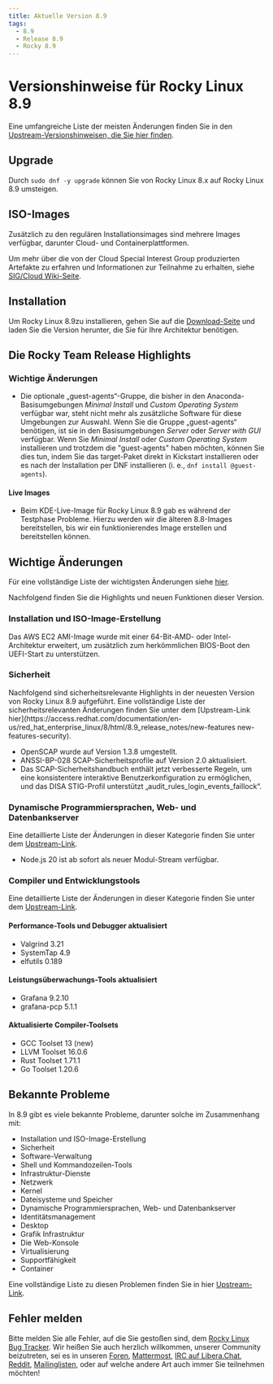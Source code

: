 ```yaml
---
title: Aktuelle Version 8.9
tags:
  - 8.9
  - Release 8.9
  - Rocky 8.9
---
```


# Versionshinweise für Rocky Linux 8.9

Eine umfangreiche Liste der meisten Änderungen finden Sie in den [Upstream-Versionshinweisen, die Sie hier finden](https://access.redhat.com/documentation/en-us/red_hat_enterprise_linux/8/html/8.9_release_notes/index).

## Upgrade

Durch <code>sudo dnf -y upgrade</code>
können Sie von Rocky Linux 8.x auf Rocky Linux 8.9 umsteigen.

## ISO-Images

Zusätzlich zu den regulären Installationsimages sind mehrere Images verfügbar, darunter Cloud- und Containerplattformen.

Um mehr über die von der Cloud Special Interest Group produzierten Artefakte zu erfahren und Informationen zur Teilnahme zu erhalten, siehe [SIG/Cloud Wiki-Seite](https://sig-cloud.rocky.page/).

## Installation

Um Rocky Linux 8.9zu installieren, gehen Sie auf die <a href="https://rockylinux.org/download/">Download-Seite</a> und laden Sie die Version herunter, die Sie für Ihre Architektur benötigen.

## Die Rocky Team Release Highlights

### Wichtige Änderungen

- Die optionale „guest-agents“-Gruppe, die bisher in den Anaconda-Basisumgebungen _Minimal Install_ und _Custom Operating System_ verfügbar war, steht nicht mehr als zusätzliche Software für diese Umgebungen zur Auswahl. Wenn Sie die Gruppe „guest-agents“ benötigen, ist sie in den Basisumgebungen _Server_ oder _Server with GUI_ verfügbar. Wenn Sie _Minimal Install_ oder _Custom Operating System_ installieren und trotzdem die "guest-agents" haben möchten, können Sie dies tun, indem Sie das target-Paket direkt in Kickstart installieren oder es nach der Installation per DNF installieren (i. e., `dnf install @guest-agents`).

#### Live Images

- Beim KDE-Live-Image für Rocky Linux 8.9 gab es während der Testphase Probleme. Hierzu werden wir die älteren 8.8-Images bereitstellen, bis wir ein funktionierendes Image erstellen und bereitstellen können.

## Wichtige Änderungen

Für eine vollständige Liste der wichtigsten Änderungen siehe <a href="https://access.redhat.com/documentation/en-us/red_hat_enterprise_linux/8/html/8.9_release_notes/overview#overview-major-changes">hier</a>.

Nachfolgend finden Sie die Highlights und neuen Funktionen dieser Version.

### Installation und ISO-Image-Erstellung

Das AWS EC2 AMI-Image wurde mit einer 64-Bit-AMD- oder Intel-Architektur erweitert, um zusätzlich zum herkömmlichen BIOS-Boot den UEFI-Start zu unterstützen.

### Sicherheit

Nachfolgend sind sicherheitsrelevante Highlights in der neuesten Version von Rocky Linux 8.9 aufgeführt. Eine vollständige Liste der sicherheitsrelevanten Änderungen finden Sie unter dem \[Upstream-Link hier]\(https\://access.redhat.com/documentation/en-us/red\_hat\_enterprise\_linux/8/html/8.9\_release\_notes/new-features new-features-security).

- OpenSCAP wurde auf Version 1.3.8 umgestellt.
- ANSSI-BP-028 SCAP-Sicherheitsprofile auf Version 2.0 aktualisiert.
- Das SCAP-Sicherheitshandbuch enthält jetzt verbesserte Regeln, um eine konsistentere interaktive Benutzerkonfiguration zu ermöglichen, und das DISA STIG-Profil unterstützt „audit\_rules\_login\_events\_faillock“.

### Dynamische Programmiersprachen, Web- und Datenbankserver

Eine detaillierte Liste der Änderungen in dieser Kategorie finden Sie unter dem [Upstream-Link](https://access.redhat.com/documentation/en-us/red_hat_enterprise_linux/8/html/8.9_release_notes/new-features#new-features-dynamic-programming-languages-web-and-database-servers).

- Node.js 20 ist ab sofort als neuer Modul-Stream verfügbar.

### Compiler und Entwicklungstools

Eine detaillierte Liste der Änderungen in dieser Kategorie finden Sie unter dem [Upstream-Link](https://access.redhat.com/documentation/en-us/red_hat_enterprise_linux/8/html/8.9_release_notes/new-features#new-features-compilers-and-development-tools).

#### Performance-Tools und Debugger aktualisiert

- Valgrind 3.21
- SystemTap 4.9
- elfutils 0.189

#### Leistungsüberwachungs-Tools aktualisiert

- Grafana 9.2.10
- grafana-pcp 5.1.1

#### Aktualisierte Compiler-Toolsets

- GCC Toolset 13 (new)
- LLVM Toolset 16.0.6
- Rust Toolset 1.71.1
- Go Toolset 1.20.6

## Bekannte Probleme

In 8.9 gibt es viele bekannte Probleme, darunter solche im Zusammenhang mit:

- Installation und ISO-Image-Erstellung
- Sicherheit
- Software-Verwaltung
- Shell und Kommandozeilen-Tools
- Infrastruktur-Dienste
- Netzwerk
- Kernel
- Dateisysteme und Speicher
- Dynamische Programmiersprachen, Web- und Datenbankserver
- Identitätsmanagement
- Desktop
- Grafik Infrastruktur
- Die Web-Konsole
- Virtualisierung
- Supportfähigkeit
- Container

Eine vollständige Liste zu diesen Problemen finden Sie in hier [Upstream-Link](https://access.redhat.com/documentation/en-us/red_hat_enterprise_linux/8/html/8.9_release_notes/known-issues).

## Fehler melden

Bitte melden Sie alle Fehler, auf die Sie gestoßen sind, dem [Rocky Linux Bug Tracker](https://bugs.rockylinux.org/). Wir heißen Sie auch herzlich willkommen, unserer Community beizutreten, sei es in unseren [Foren](https://forums.rockylinux.org), [Mattermost](https://chat.rockylinux.org), [IRC auf Libera.Chat](irc://irc.liberachat/rockylinux), [Reddit](https://reddit.com/r/rockylinux), [Mailinglisten](https://lists.resf.org), oder auf welche andere Art auch immer Sie teilnehmen möchten!
